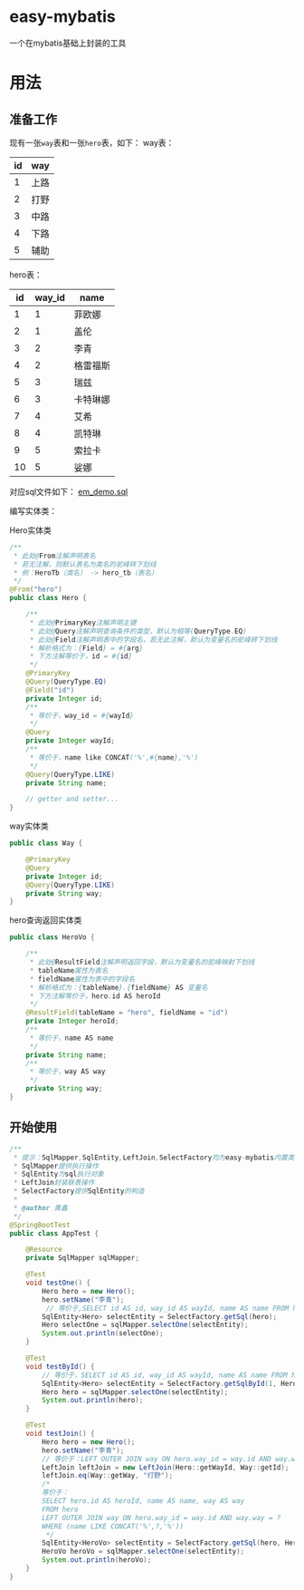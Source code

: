 # easy-mybatis
一个在mybatis基础上封装的工具

# 用法

## 准备工作

现有一张`way`表和一张`hero`表，如下：
way表：

| **id** | **way** |
| ------ | ------- |
| 1      | 上路    |
| 2      | 打野    |
| 3      | 中路    |
| 4      | 下路    |
| 5      | 辅助    |

hero表：

| **id** | **way_id** | **name** |
| ------ | ---------- | -------- |
| 1      | 1          | 菲欧娜   |
| 2      | 1          | 盖伦     |
| 3      | 2          | 李青     |
| 4      | 2          | 格雷福斯 |
| 5      | 3          | 瑞兹     |
| 6      | 3          | 卡特琳娜 |
| 7      | 4          | 艾希     |
| 8      | 4          | 凯特琳   |
| 9      | 5          | 索拉卡   |
| 10     | 5          | 娑娜     |

对应sql文件如下：
[em_demo.sql](https://www.yuque.com/attachments/yuque/0/2022/sql/12543633/1669689634848-106d2a88-c8c9-4748-b43d-e32a0f0b4fcb.sql?_lake_card=%7B%22src%22%3A%22https%3A%2F%2Fwww.yuque.com%2Fattachments%2Fyuque%2F0%2F2022%2Fsql%2F12543633%2F1669689634848-106d2a88-c8c9-4748-b43d-e32a0f0b4fcb.sql%22%2C%22name%22%3A%22em_demo.sql%22%2C%22size%22%3A2119%2C%22type%22%3A%22%22%2C%22ext%22%3A%22sql%22%2C%22source%22%3A%22%22%2C%22status%22%3A%22done%22%2C%22download%22%3Atrue%2C%22taskId%22%3A%22u08311f49-e354-409b-b9bc-a556130e0e8%22%2C%22taskType%22%3A%22upload%22%2C%22__spacing%22%3A%22both%22%2C%22id%22%3A%22u0aa5f421%22%2C%22margin%22%3A%7B%22top%22%3Atrue%2C%22bottom%22%3Atrue%7D%2C%22card%22%3A%22file%22%7D)

编写实体类：

Hero实体类

```java
/**
 * 此处@From注解声明表名
 * 若无注解，则默认表名为类名的驼峰转下划线
 * 例：HeroTb（类名） -> hero_tb（表名）
 */
@From("hero")
public class Hero {

    /**
     * 此处@PrimaryKey注解声明主键
     * 此处@Query注解声明查询条件的类型，默认为相等(QueryType.EQ)
     * 此处@Field注解声明表中的字段名，若无此注解，默认为变量名的驼峰转下划线
     * 解析格式为：{Field} = #{arg}
     * 下方注解等价于，id = #{id}
     */
    @PrimaryKey
    @Query(QueryType.EQ)
    @Field("id")
    private Integer id;
    /**
     * 等价于，way_id = #{wayId}
     */
    @Query
    private Integer wayId;
    /**
     * 等价于，name like CONCAT('%',#{name},'%')
     */
    @Query(QueryType.LIKE)
    private String name;

    // getter and setter...
}
```

way实体类

```java
public class Way {

    @PrimaryKey
    @Query
    private Integer id;
    @Query(QueryType.LIKE)
    private String way;
}
```

hero查询返回实体类

```java
public class HeroVo {

    /**
     * 此处@ResultField注解声明返回字段，默认为变量名的驼峰映射下划线
     * tableName属性为表名
     * fieldName属性为表中的字段名
     * 解析格式为：{tableName}.{fieldName} AS 变量名
     * 下方注解等价于，hero.id AS heroId
     */
    @ResultField(tableName = "hero", fieldName = "id")
    private Integer heroId;
    /**
     * 等价于，name AS name
     */
    private String name;
    /**
     * 等价于，way AS way
     */
    private String way;
}
```

## 开始使用

```java
/**
 * 提示：SqlMapper,SqlEntity,LeftJoin,SelectFactory均为easy-mybatis内置类
 * SqlMapper提供执行操作
 * SqlEntity为sql执行对象
 * LeftJoin封装联表操作
 * SelectFactory提供SqlEntity的构造
 *
 * @author 黄鑫
 */
@SpringBootTest
public class AppTest {

    @Resource
    private SqlMapper sqlMapper;

    @Test
    void testOne() {
        Hero hero = new Hero();
        hero.setName("李青");
         // 等价于,SELECT id AS id, way_id AS wayId, name AS name FROM hero WHERE (name LIKE CONCAT('%',?,'%'))
        SqlEntity<Hero> selectEntity = SelectFactory.getSql(hero);
        Hero selectOne = sqlMapper.selectOne(selectEntity);
        System.out.println(selectOne);
    }

    @Test
    void testById() {
        // 等价于，SELECT id AS id, way_id AS wayId, name AS name FROM hero WHERE (id = ?)
        SqlEntity<Hero> selectEntity = SelectFactory.getSqlById(1, Hero.class);
        Hero hero = sqlMapper.selectOne(selectEntity);
        System.out.println(hero);
    }

    @Test
    void testJoin() {
        Hero hero = new Hero();
        hero.setName("李青");
        // 等价于：LEFT OUTER JOIN way ON hero.way_id = way.id AND way.way = ?
        LeftJoin leftJoin = new LeftJoin(Hero::getWayId, Way::getId);
        leftJoin.eq(Way::getWay, "打野");
        /*
        等价于：
        SELECT hero.id AS heroId, name AS name, way AS way
        FROM hero
        LEFT OUTER JOIN way ON hero.way_id = way.id AND way.way = ?
        WHERE (name LIKE CONCAT('%',?,'%'))
         */
        SqlEntity<HeroVo> selectEntity = SelectFactory.getSql(hero, HeroVo.class, leftJoin);
        HeroVo heroVo = sqlMapper.selectOne(selectEntity);
        System.out.println(heroVo);
    }
}

```